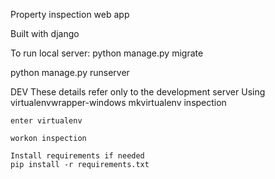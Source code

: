 Property inspection web app

Built with django

To run local server:
python manage.py migrate

python manage.py runserver


DEV
These details refer only to the development server
    Using virtualenvwrapper-windows
    mkvirtualenv inspection
    
    enter virtualenv

    workon inspection

    Install requirements if needed
    pip install -r requirements.txt


    